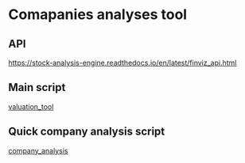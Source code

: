 # Comapanies analyses tool

## API
https://stock-analysis-engine.readthedocs.io/en/latest/finviz_api.html


## Main script

[valuation_tool](valuation_tool_main.py)


## Quick company analysis script

[company_analysis](company_analysis.py)